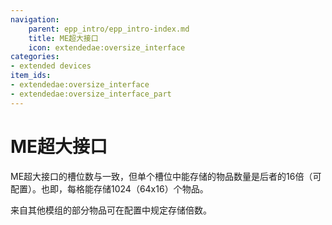 ```yaml
---
navigation:
    parent: epp_intro/epp_intro-index.md
    title: ME超大接口
    icon: extendedae:oversize_interface
categories:
- extended devices
item_ids:
- extendedae:oversize_interface
- extendedae:oversize_interface_part
---
```


# ME超大接口

<Row gap="20">
<BlockImage id="extendedae:oversize_interface" scale="8"></BlockImage>
<GameScene zoom="8" background="transparent">
  <ImportStructure src="../structure/cable_oversize_interface.snbt"></ImportStructure>
</GameScene>
</Row>

ME超大接口的槽位数与<ItemLink id="extendedae:ex_interface" />一致，但单个槽位中能存储的物品数量是后者的16倍（可配置）。也即，每格能存储1024（64x16）个物品。

来自其他模组的部分物品可在配置中规定存储倍数。
